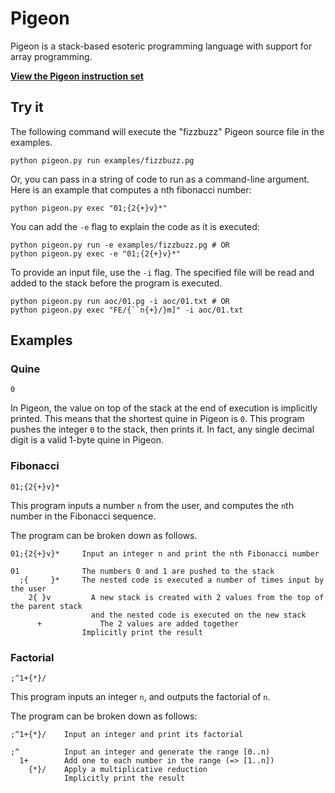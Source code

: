 # Pigeon
Pigeon is a stack-based esoteric programming language with support for array programming.

[**View the Pigeon instruction set**](./DOCS.md)

## Try it
The following command will execute the "fizzbuzz" Pigeon source file in the examples.
```shell
python pigeon.py run examples/fizzbuzz.pg
```
Or, you can pass in a string of code to run as a command-line argument. Here is an example that computes a nth fibonacci number:
```shell
python pigeon.py exec "01;{2{+}v}*"
```
You can add the `-e` flag to explain the code as it is executed:
```shell
python pigeon.py run -e examples/fizzbuzz.pg # OR
python pigeon.py exec -e "01;{2{+}v}*"
```
To provide an input file, use the `-i` flag. The specified file will be read and added to the stack before the program is executed.
```shell
python pigeon.py run aoc/01.pg -i aoc/01.txt # OR
python pigeon.py exec "FE/{``n{+}/}m]" -i aoc/01.txt
```

## Examples
### Quine
```
0
```

In Pigeon, the value on top of the stack at the end of execution is implicitly printed.
This means that the shortest quine in Pigeon is `0`.
This program pushes the integer `0` to the stack, then prints it.
In fact, any single decimal digit is a valid 1-byte quine in Pigeon.

### Fibonacci
```
01;{2{+}v}*
```
This program inputs a number `n` from the user, and computes the `n`th number in the Fibonacci sequence.

The program can be broken down as follows.
```
01;{2{+}v}*     Input an integer n and print the nth Fibonacci number

01              The numbers 0 and 1 are pushed to the stack
  ;{     }*     The nested code is executed a number of times input by the user
    2{ }v         A new stack is created with 2 values from the top of the parent stack
                  and the nested code is executed on the new stack
      +             The 2 values are added together
                Implicitly print the result
```

### Factorial
```
;^1+{*}/
```

This program inputs an integer `n`, and outputs the factorial of `n`.

The program can be broken down as follows:

```
;^1+{*}/    Input an integer and print its factorial

;^          Input an integer and generate the range [0..n)
  1+        Add one to each number in the range (=> [1..n])
    {*}/    Apply a multiplicative reduction
            Implicitly print the result
```